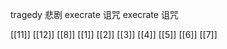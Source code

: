 




tragedy 悲剧
execrate 诅咒
execrate 诅咒

[[11]]
[[12]]
[[8]]
[[1]]
[[2]]
[[3]]
[[4]]
[[5]]
[[6]]
[[7]]